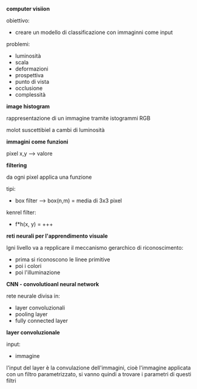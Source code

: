 **computer visiion**

obiettivo:
* creare un modello di classificazione con immaginni come input 

problemi:
* luminosità
* scala
* deformazioni
* prospettiva
* punto di vista
* occlusione
* complessità

**image histogram**

rappresentazione di un immagine tramite istogrammi RGB

molot suscettibiel a cambi di luminosità

**immagini come funzioni**

pixel x,y --> valore


**filtering**

da ogni pixel applica una funzione

tipi:
* box filter --> box(n,m) = media di 3x3 pixel


kenrel filter:
* f*h(x, y) = +++ 

**reti neurali per l'apprendimento visuale**

lgni livello va a repplicare il meccanismo gerarchico di riconoscimento:
* prima si riconoscono le linee primitive
* poi i colori
* poi l'illuminazione


**CNN - convolutioanl neural network**

rete neurale divisa in:
* layer convoluzionali
* pooling layer
* fully connected layer

**layer convoluzionale**

input:
* immagine

l'input del layer è la convulazione dell'immagini, cioè l'immagine applicata con un filtro parametrizzato, si vanno quindi a trovare i parametri di questi filtri